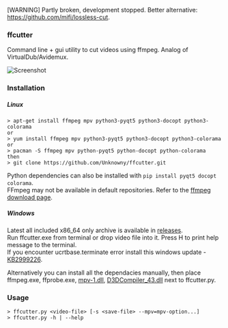 [WARNING] Partly broken, development stopped. Better alternative: https://github.com/mifi/lossless-cut.

### ffcutter
Command line + gui utility to cut videos using ffmpeg. Analog of VirtualDub/Avidemux.

![Screenshot](http://i.imgur.com/IwVuoMG.png)

### Installation
##### Linux
```
> apt-get install ffmpeg mpv python3-pyqt5 python3-docopt python3-colorama
or
> yum install ffmpeg mpv python3-pyqt5 python3-docopt python3-colorama
or
> pacman -S ffmpeg mpv python-pyqt5 python-docopt python-colorama
then
> git clone https://github.com/Unknowny/ffcutter.git
```
Python dependencies can also be installed with `pip install pyqt5 docopt colorama`.  
FFmpeg may not be available in default repositories. Refer to the [ffmpeg download page](https://ffmpeg.org/download.html#build-linux).

##### Windows
Latest all included x86_64 only archive is available in [releases](https://github.com/Unknowny/ffcutter/releases).  
Run ffcutter.exe from terminal or drop video file into it. Press H to print help message to the terminal.  
If you encounter ucrtbase.terminate error install this windows update - [KB2999226](https://www.microsoft.com/en-us/download/details.aspx?id=49093).

Alternatively you can install all the dependacies manually, then place ffmpeg.exe, ffprobe.exe, [mpv-1.dll](https://github.com/Unknowny/ffcutter/blob/master/win/mpv-1.dll), [D3DCompiler_43.dll](https://github.com/Unknowny/ffcutter/blob/master/win/D3DCompiler_43.dll) next to ffcutter.py. 


### Usage
```
> ffcutter.py <video-file> [-s <save-file> --mpv=mpv-option...]
> ffcutter.py -h | --help
```
